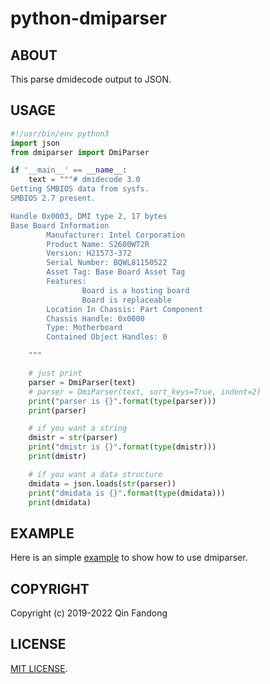 # python-dmiparser

## ABOUT

This parse dmidecode output to JSON.

## USAGE

```python
#!/usr/bin/env python3
import json
from dmiparser import DmiParser

if '__main__' == __name__:
    text = """# dmidecode 3.0
Getting SMBIOS data from sysfs.
SMBIOS 2.7 present.

Handle 0x0003, DMI type 2, 17 bytes
Base Board Information
        Manufacturer: Intel Corporation
        Product Name: S2600WT2R
        Version: H21573-372
        Serial Number: BQWL81150522
        Asset Tag: Base Board Asset Tag
        Features:
                Board is a hosting board
                Board is replaceable
        Location In Chassis: Part Component
        Chassis Handle: 0x0000
        Type: Motherboard
        Contained Object Handles: 0

    """

    # just print
    parser = DmiParser(text)
    # parser = DmiParser(text, sort_keys=True, indent=2)
    print("parser is {}".format(type(parser)))
    print(parser)

    # if you want a string
    dmistr = str(parser)
    print("dmistr is {}".format(type(dmistr)))
    print(dmistr)

    # if you want a data structure
    dmidata = json.loads(str(parser))
    print("dmidata is {}".format(type(dmidata)))
    print(dmidata)
```

## EXAMPLE

Here is an simple [example](https://github.com/Arondight/python-dmiparser/blob/master/examples/dmidecode.py) to show how to use dmiparser.

## COPYRIGHT

Copyright (c) 2019-2022 Qin Fandong

## LICENSE

[MIT LICENSE](https://github.com/Arondight/python-dmiparser/blob/master/LICENSE).
